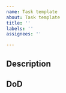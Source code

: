 ```yaml
---
name: Task template
about: Task template
title: ''
labels: ''
assignees: ''

---
```


## Description

## DoD
